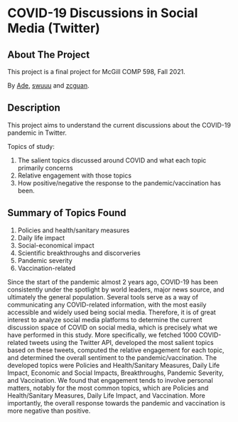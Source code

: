 <!-- # comp598_fall2021_final_project -->
# COVID-19 Discussions in Social Media (Twitter)
## About The Project
This project is a final project for McGill COMP 598, Fall 2021.

By [Ade](https://github.com/AdeThorn), [swuuu](https://github.com/swuuu) and [zcguan](https://github.com/zcguan).

## Description
This project aims to understand the current discussions about the COVID-19 pandemic in Twitter. 

Topics of study:
1. The salient topics discussed around COVID and what each topic primarily concerns
2. Relative engagement with those topics
3. How positive/negative the response to the pandemic/vaccination has been.

<!-- ---
TODO:
- [x] Finish data collection before november 27
- [x] Open coding on 200 tweets, investigate and develop a set of topics
- [x] Manually annotate all 1000 tweets
- [x] Analysis and report writing
--- -->
## Summary of Topics Found
1. Policies and health/sanitary measures
2. Daily life impact
3. Social-economical impact
4. Scientific breakthroughs and discorveries
5. Pandemic severity
6. Vaccination-related

Since the start of the pandemic almost 2 years ago, COVID-19 has been consistently under the spotlight by world leaders, major news source, and ultimately the general population. Several tools serve as a way of communicating any COVID-related information, with the most easily accessible and widely used being social media. Therefore, it is of great interest to analyze social media platforms to determine the current discussion space of COVID on social media, which is precisely what we have performed in this study. More specifically, we fetched 1000 COVID-related tweets using the Twitter API, developed the most salient topics based on these tweets, computed the relative engagement for each topic, and determined the overall sentiment to the pandemic/vaccination. The developed topics were Policies and Health/Sanitary Measures, Daily Life Impact, Economic and Social Impacts, Breakthroughs, Pandemic Severity, and Vaccination. We found that engagement tends to involve personal matters, notably for the most common topics, which are Policies and Health/Sanitary Measures, Daily Life Impact, and Vaccination. More importantly, the overall response towards the pandemic and vaccination is more negative than positive.  
